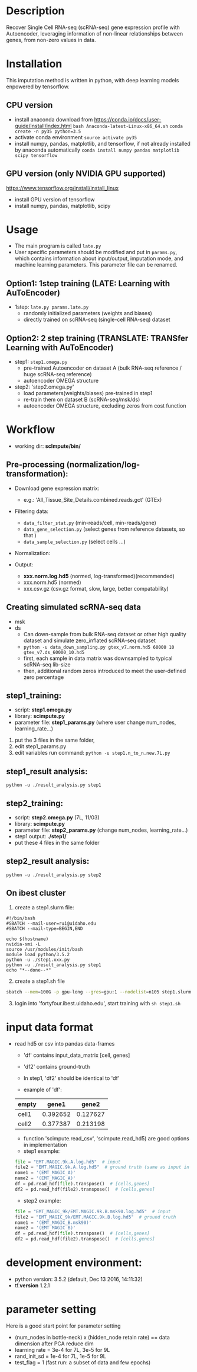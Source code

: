 # Description

Recover Single Cell RNA-seq (scRNA-seq) gene expression profile with Autoencoder, leveraging information of non-linear relationships between genes, from non-zero values in data.

# Installation
This imputation method is written in python, with deep learning models enpowered by tensorflow. 

## CPU version
- install anaconda
  download from https://conda.io/docs/user-guide/install/index.html
  `bash Anaconda-latest-Linux-x86_64.sh`
  `conda create -n py35 python=3.5`
- activate conda environment
  `source activate py35`
- install numpy, pandas, matplotlib, and tensorflow, if not already installed by anaconda automatically
  `conda install numpy pandas matplotlib scipy tensorflow`

## GPU version (only NVIDIA GPU supported)
  https://www.tensorflow.org/install/install_linux
- install GPU version of tensorflow
- install numpy, pandas, matplotlib, scipy

# Usage
- The main program is called `late.py`
- User specific parameters should be modified and put in `params.py`, which contains information about input/output, imputation mode, and machine learning parameters. This parameter file can be renamed.

## Option1: 1step training (LATE: Learning with AuToEncoder)
- 1step: `late.py params.late.py`
  - randomly initialized parameters (weights and biases)
  - directly trained on scRNA-seq (single-cell RNA-seq) dataset
  
## Option2: 2 step training (TRANSLATE: TRANSfer Learning with AuToEncoder) 
- step1: `step1.omega.py`
  - pre-trained Autoencoder on dataset A (bulk RNA-seq reference / huge scRNA-seq reference)
  - autoencoder OMEGA structure 
- step2: 'step2.omega.py'
  - load parameters(weights/biases) pre-trained in step1
  - re-train them on dataset B (scRNA-seq/msk/ds)
  - autoencoder OMEGA structure, excluding zeros from cost function 

# Workflow
* working dir: **scImpute/bin/**

## Pre-processing (normalization/log-transformation):
- Download gene expression matrix:
  - e.g.: 'All_Tissue_Site_Details.combined.reads.gct' (GTEx)

- Filtering data:
  - `data_filter_stat.py` (min-reads/cell, min-reads/gene)
  - `data_gene_selection.py` (select genes from reference datasets, so that )
  - `data_sample_selection.py` (select cells ...)
  
- Normalization: 

- Output:
  - **xxx.norm.log.hd5** (normed, log-transformed)(recommended)
  - xxx.norm.hd5 (normed)
  - xxx.csv.gz (csv.gz format, slow, large, better compatability)

## Creating simulated scRNA-seq data
- msk
- ds
    - Can down-sample from bulk RNA-seq dataset or other high quality dataset 
    and simulate zero_inflated scRNA-seq dataset
    - `python -u data_down_sampling.py gtex_v7.norm.hd5 60000 10 gtex_v7.ds_60000_10.hd5`
    - first, each sample in data matrix was downsampled to typical scRNA-seq lib-size
    - then, additional random zeros introduced to meet the user-defined zero percentage

## step1_training: 
- script: **step1.omega.py**
- library: **scimpute.py**
- parameter file: **step1_params.py** (where user change num_nodes, learning_rate...)
1. put the 3 files in the same folder, 
2. edit step1_params.py
3. edit variables run command: `python -u step1.n_to_n.new.7L.py`

## step1_result analysis:
`python -u ./result_analysis.py step1`
  
## step2_training:
- script: **step2.omega.py** (7L, 11/03)
- library: **scimpute.py**
- parameter file: **step2_params.py** (change num_nodes, learning_rate...)
- step1 output: **./step1/**
- put these 4 files in the same folder

## step2_result analysis:
`python -u ./result_analysis.py step2`

## On ibest cluster
1. create a step1.slurm file:
```slurm
#!/bin/bash
#SBATCH --mail-user=rui@uidaho.edu
#SBATCH --mail-type=BEGIN,END

echo $(hostname)
nvidia-smi -L
source /usr/modules/init/bash
module load python/3.5.2
python -u ./step1.xxx.py
python -u ./result_analysis.py step1
echo "*--done--*"
```
2. create a step1.sh file
```bash
sbatch --mem=100G -p gpu-long --gres=gpu:1 --nodelist=n105 step1.slurm
```
3. login into 'fortyfour.ibest.uidaho.edu', start training with `sh step1.sh`

# input data format
- read hd5 or csv into pandas data-frames
  - 'df' contains input_data_matrix [cell, genes]
  - 'df2' contains ground-truth
  - In step1, 'df2' should be identical to 'df'
  
  - example of 'df':
  
  empty|gene1|gene2
  ---|---|---
  cell1|0.392652|0.127627
  cell2|0.377387|0.213198
  
  - function 'scimpute.read_csv', 'scimpute.read_hd5) are good options in implementation
  - step1 example: 
  ```python
  file = "EMT.MAGIC.9k.A.log.hd5"  # input
  file2 = "EMT.MAGIC.9k.A.log.hd5"  # ground truth (same as input in step1)
  name1 = '(EMT_MAGIC_A)'
  name2 = '(EMT_MAGIC_A)'
  df = pd.read_hdf(file).transpose()  # [cells,genes]
  df2 = pd.read_hdf(file2).transpose()  # [cells,genes]
  ```
  - step2 example: 
  ```python
  file = "EMT_MAGIC_9k/EMT.MAGIC.9k.B.msk90.log.hd5"  # input
  file2 = "EMT_MAGIC_9k/EMT.MAGIC.9k.B.log.hd5"  # ground truth
  name1 = '(EMT_MAGIC_B.msk90)'
  name2 = '(EMT_MAGIC_B)'
  df = pd.read_hdf(file).transpose()  # [cells,genes]
  df2 = pd.read_hdf(file2).transpose()  # [cells,genes]
  ```

# development environment:
  - python version: 3.5.2 (default, Dec 13 2016, 14:11:32)
  - tf.__version__ 1.2.1


# parameter setting
Here is a good start point for parameter setting
  - (num_nodes in bottle-neck) x (hidden_node retain rate) == 
  data dimension after PCA reduce dim
  - learning rate = 3e-4 for 7L, 3e-5 for 9L 
  - rand_init_sd = 1e-4 for 7L, 1e-5 for 9L 
  - test_flag = 1 (fast run: a subset of data and few epochs)




